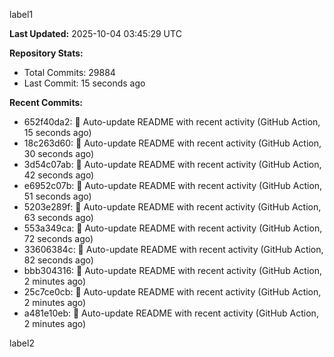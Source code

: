 
label1 
<!-- ACTIVITY_START -->
**Last Updated:** 2025-10-04 03:45:29 UTC

**Repository Stats:**
- Total Commits: 29884
- Last Commit: 15 seconds ago

**Recent Commits:**
- 652f40da2: 🤖 Auto-update README with recent activity (GitHub Action, 15 seconds ago)
- 18c263d60: 🤖 Auto-update README with recent activity (GitHub Action, 30 seconds ago)
- 3d54c07ab: 🤖 Auto-update README with recent activity (GitHub Action, 42 seconds ago)
- e6952c07b: 🤖 Auto-update README with recent activity (GitHub Action, 51 seconds ago)
- 5203e289f: 🤖 Auto-update README with recent activity (GitHub Action, 63 seconds ago)
- 553a349ca: 🤖 Auto-update README with recent activity (GitHub Action, 72 seconds ago)
- 33606384c: 🤖 Auto-update README with recent activity (GitHub Action, 82 seconds ago)
- bbb304316: 🤖 Auto-update README with recent activity (GitHub Action, 2 minutes ago)
- 25c7ce0cb: 🤖 Auto-update README with recent activity (GitHub Action, 2 minutes ago)
- a481e10eb: 🤖 Auto-update README with recent activity (GitHub Action, 2 minutes ago)
<!-- ACTIVITY_END -->

label2

